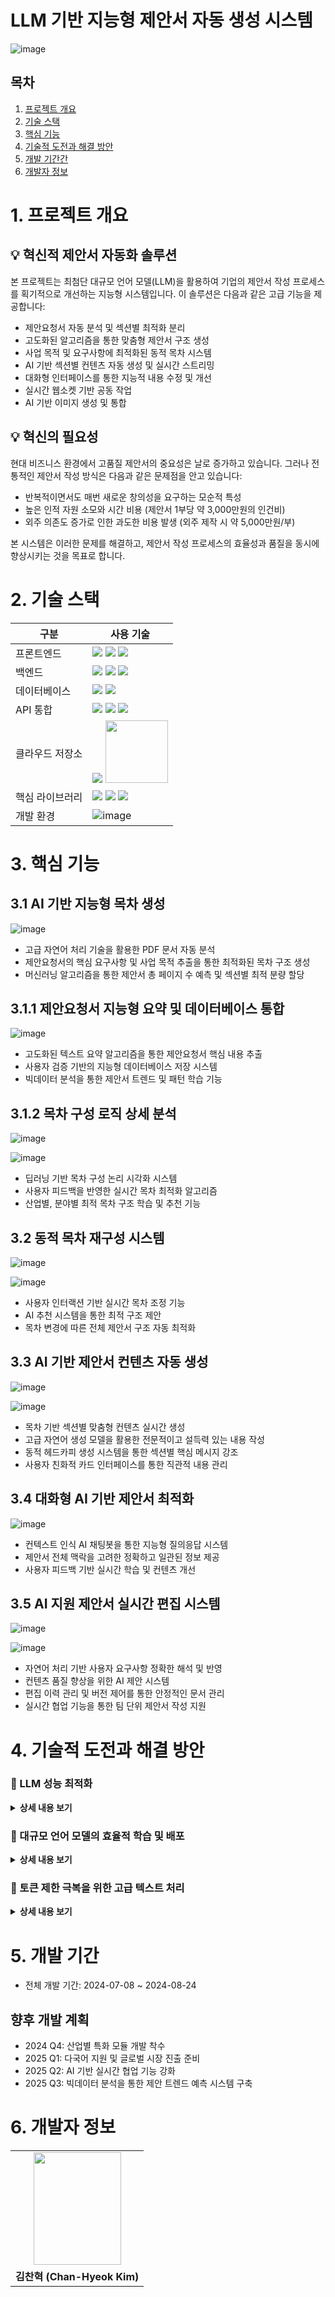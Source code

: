 # LLM 기반 지능형 제안서 자동 생성 시스템
![image](https://github.com/user-attachments/assets/f8ffb005-e09b-495e-b0f2-6e4a7a3edc15)

## 목차
1. [프로젝트 개요](#1-프로젝트-개요)
2. [기술 스택](#2-기술-스택)
3. [핵심 기능](#3-핵심-기능)
4. [기술적 도전과 해결 방안](#4-기술적-도전과-해결-방안)
5. [개발 기간간](#5-개발-기간)
6. [개발자 정보](#6-개발자-정보)

# 1. 프로젝트 개요
## 💡 혁신적 제안서 자동화 솔루션
본 프로젝트는 최첨단 대규모 언어 모델(LLM)을 활용하여 기업의 제안서 작성 프로세스를 획기적으로 개선하는 지능형 시스템입니다. 이 솔루션은 다음과 같은 고급 기능을 제공합니다:

- 제안요청서 자동 분석 및 섹션별 최적화 분리
- 고도화된 알고리즘을 통한 맞춤형 제안서 구조 생성
- 사업 목적 및 요구사항에 최적화된 동적 목차 시스템
- AI 기반 섹션별 컨텐츠 자동 생성 및 실시간 스트리밍
- 대화형 인터페이스를 통한 지능적 내용 수정 및 개선
-  실시간 웹소켓 기반 공동 작업
- AI 기반 이미지 생성 및 통합


## 💡 혁신의 필요성
현대 비즈니스 환경에서 고품질 제안서의 중요성은 날로 증가하고 있습니다. 그러나 전통적인 제안서 작성 방식은 다음과 같은 문제점을 안고 있습니다:

- 반복적이면서도 매번 새로운 창의성을 요구하는 모순적 특성
- 높은 인적 자원 소모와 시간 비용 (제안서 1부당 약 3,000만원의 인건비)
- 외주 의존도 증가로 인한 과도한 비용 발생 (외주 제작 시 약 5,000만원/부)

본 시스템은 이러한 문제를 해결하고, 제안서 작성 프로세스의 효율성과 품질을 동시에 향상시키는 것을 목표로 합니다.

# 2. 기술 스택
| 구분         | 사용 기술               |
|--------------|-------------------|
| 프론트엔드    | <img src="https://img.shields.io/badge/HTML5-E34F26?style=for-the-badge&logo=html5&logoColor=white"> <img src="https://img.shields.io/badge/CSS3-1572B6?style=for-the-badge&logo=css3&logoColor=white"> <img src="https://img.shields.io/badge/JavaScript-F7DF1E?style=for-the-badge&logo=javascript&logoColor=black"> |
| 백엔드        | <img src="https://img.shields.io/badge/Python-3776AB?style=for-the-badge&logo=python&logoColor=white"> <img src="https://img.shields.io/badge/FastAPI-009688?style=for-the-badge&logo=fastapi&logoColor=white"> <img src="https://img.shields.io/badge/SQLAlchemy-FF0000?style=for-the-badge&logo=sqlite&logoColor=white"> |
| 데이터베이스  | <img src="https://img.shields.io/badge/MySQL-4479A1?style=for-the-badge&logo=mysql&logoColor=white"> <img src="https://img.shields.io/badge/Chroma-4285F4?style=for-the-badge&logo=google-chrome&logoColor=white">|
| API 통합     |<img src="https://img.shields.io/badge/Claude-FF9900?style=for-the-badge&logo=openai&logoColor=white"> <img src="https://img.shields.io/badge/Gemini-333333?style=for-the-badge&logo=google&logoColor=white"> <img src="https://img.shields.io/badge/OpenAI-412991?style=for-the-badge&logo=openai&logoColor=white">|
| 클라우드 저장소 |<img src="https://img.shields.io/badge/AWS%20S3-232F3E?style=for-the-badge&logo=amazon-aws&logoColor=white"> <img src="https://techrecipe.co.kr/wp-content/uploads/2020/08/200824_Google-Drive_001.jpg" width="100">|
| 핵심 라이브러리 |<img src="https://img.shields.io/badge/LangChain-FF66CC?style=for-the-badge&logo=codeforces&logoColor=white"> <img src="https://img.shields.io/badge/PyMuPDF-4285F4?style=for-the-badge&logo=python&logoColor=white"> <img src="https://img.shields.io/badge/pptx-FFB6C1?style=for-the-badge&logo=microsoft-powerpoint&logoColor=white">|
| 개발 환경     | ![image](https://github.com/user-attachments/assets/768ad5f8-acb4-4361-86a8-cb760f0fcd92) |

# 3. 핵심 기능

## 3.1 AI 기반 지능형 목차 생성
![image](https://github.com/user-attachments/assets/a3eb4f7b-161f-46a9-9ee5-90e04ef05fad)

- 고급 자연어 처리 기술을 활용한 PDF 문서 자동 분석
- 제안요청서의 핵심 요구사항 및 사업 목적 추출을 통한 최적화된 목차 구조 생성
- 머신러닝 알고리즘을 통한 제안서 총 페이지 수 예측 및 섹션별 최적 분량 할당

## 3.1.1 제안요청서 지능형 요약 및 데이터베이스 통합
![image](https://github.com/user-attachments/assets/7b0810e1-f202-4abf-af7e-5432d74c26e1)
- 고도화된 텍스트 요약 알고리즘을 통한 제안요청서 핵심 내용 추출
- 사용자 검증 기반의 지능형 데이터베이스 저장 시스템
- 빅데이터 분석을 통한 제안서 트렌드 및 패턴 학습 기능

## 3.1.2 목차 구성 로직 상세 분석
![image](https://github.com/user-attachments/assets/ed7e4ee1-c950-4e13-b16a-d3a757e810db)

![image](https://github.com/user-attachments/assets/940c66bb-b1b3-49a2-8692-c676908c3ac4)

- 딥러닝 기반 목차 구성 논리 시각화 시스템
- 사용자 피드백을 반영한 실시간 목차 최적화 알고리즘
- 산업별, 분야별 최적 목차 구조 학습 및 추천 기능

## 3.2 동적 목차 재구성 시스템

![image](https://github.com/user-attachments/assets/41332e38-9790-414f-bf80-f17b224c2628)

![image](https://github.com/user-attachments/assets/e71f0faf-5fb9-40c9-99ed-7c98202f848a)

- 사용자 인터랙션 기반 실시간 목차 조정 기능
- AI 추천 시스템을 통한 최적 구조 제안
- 목차 변경에 따른 전체 제안서 구조 자동 최적화

## 3.3 AI 기반 제안서 컨텐츠 자동 생성

![image](https://github.com/user-attachments/assets/ec241188-fe51-4141-9836-dd2a6a304975)

![image](https://github.com/user-attachments/assets/8246799e-d5cb-4136-89c3-3f7324b9b2eb)

  - 목차 기반 섹션별 맞춤형 컨텐츠 실시간 생성
  - 고급 자연어 생성 모델을 활용한 전문적이고 설득력 있는 내용 작성
  - 동적 헤드카피 생성 시스템을 통한 섹션별 핵심 메시지 강조
  - 사용자 친화적 카드 인터페이스를 통한 직관적 내용 관리

## 3.4 대화형 AI 기반 제안서 최적화
![image](https://github.com/user-attachments/assets/e01dca51-389b-4ae6-8349-b2f408c42b88)

  - 컨텍스트 인식 AI 채팅봇을 통한 지능형 질의응답 시스템
  - 제안서 전체 맥락을 고려한 정확하고 일관된 정보 제공
  - 사용자 피드백 기반 실시간 학습 및 컨텐츠 개선

## 3.5 AI 지원 제안서 실시간 편집 시스템

![image](https://github.com/user-attachments/assets/37864854-8cb1-4d46-91bd-91fddc8aa217)

![image](https://github.com/user-attachments/assets/3a1f9f9e-4128-4454-ad03-e6ac57498be4)

  - 자연어 처리 기반 사용자 요구사항 정확한 해석 및 반영
  - 컨텐츠 품질 향상을 위한 AI 제안 시스템
  - 편집 이력 관리 및 버전 제어를 통한 안정적인 문서 관리
  - 실시간 협업 기능을 통한 팀 단위 제안서 작성 지원

# 4. 기술적 도전과 해결 방안
### 📍 LLM 성능 최적화

<details>
<summary><b> 상세 내용 보기</b></summary>
  
#### 도전 과제
  - 오픈소스 LLM(Llama3)의 성능 및 응답 속도 개선 필요성

#### 시도한 접근법
  - 모델 파인튜닝, 퓨샷 학습, 벡터 데이터베이스 기반 RAG(Retrieval-Augmented Generation) 등 다양한 최적화 기법 적용

#### 최종 해결책
  - Claude API 도입을 통한 고성능 LLM 활용
  - 자체 개발 프롬프트 엔지니어링 기법을 통한 응답 품질 향상
  - 하이브리드 접근법: 로컬 경량 모델과 클라우드 기반 고성능 모델의 최적 조합

</details>

### 📍 대규모 언어 모델의 효율적 학습 및 배포

<details>
<summary><b> 상세 내용 보기</b></summary>

#### 도전 과제
  - 대용량 LLM의 학습 및 배포 시 하드웨어 리소스 한계 극복 

#### 시도한 접근법
  - unsloth 등 모델 최적화 라이브러리 활용 검토
  - 다양한 모델 압축 및 양자화 기법 실험

#### 최종 해결책
  - LoRA(Low-Rank Adaptation) 기반 효율적 모델 학습 구현
  - GGUF(GPT-Generated Unified Format) 변환을 통한 모델 최적화
  - 단계적 양자화 프로세스 도입: 
    1) 초기 학습 
    2) LoRA 적용 
    3) 원본 모델과 병합 
    4) GGUF 변환 
    5) 최종 양자화

</details>

### 📍 토큰 제한 극복을 위한 고급 텍스트 처리

<details>
<summary><b> 상세 내용 보기</b></summary>

#### 도전 과제
  - LLM의 입출력 토큰 제한으로 인한 대용량 제안요청서 처리 어려움

#### 시도한 접근법
  - 문서 분할 및 청크 처리 기법 적용
  - 다중 패스 처리 방식 검토

#### 최종 해결책
  - 고급 자연어 처리 기술을 활용한 지능형 문서 분할 알고리즘 개발
  - 섹션별 컨텍스트 인식 파싱 시스템 구축
  - 계층적 요약 기법을 통한 핵심 정보 추출 및 재구성
  - 동적 토큰 할당 시스템을 통한 효율적 리소스 관리

</details>

# 5.  개발 기간
- 전체 개발 기간: 2024-07-08 ~ 2024-08-24


## 향후 개발 계획
- 2024 Q4: 산업별 특화 모듈 개발 착수
- 2025 Q1: 다국어 지원 및 글로벌 시장 진출 준비
- 2025 Q2: AI 기반 실시간 협업 기능 강화
- 2025 Q3: 빅데이터 분석을 통한 제안 트렌드 예측 시스템 구축

# 6. 개발자 정보

<table>
  <tr>
    <td align="center"><img src="https://github.com/KIMGUUNI/A_EyeF/assets/118683437/278b105e-c98e-4238-a8b3-0a6a54cd0908" width="140" height="180" /></td>
  </tr>
  <tr>
    <td align="center"><strong>김찬혁 (Chan-Hyeok Kim)</strong></td>
  </tr>

</table>
